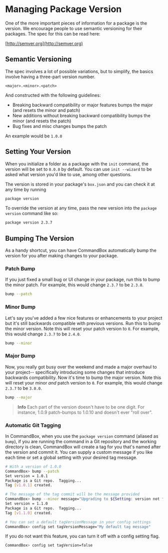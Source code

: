 # Managing Package Version

One of the more important pieces of information for a package is the version.  We encourage people to use semantic versioning for their packages.  The spec for this can be read here:

[http://semver.org](http://semver.org)


## Semantic Versioning

The spec involves a lot of possible variations, but to simplify, the basics involve having a three-part version number.   

```
<major>.<minor>.<patch>
```
And constructed with the following guidelines:

* Breaking backward compatibility or major features bumps the major (and resets the minor and patch)
* New additions without breaking backward compatibility bumps the minor (and resets the patch)
* Bug fixes and misc changes bumps the patch

An example would be `1.0.0`

## Setting Your Version

When you initialize a folder as a package with the `init` command, the version will be set to `0.0.0` by default.  You can use `init --wizard` to be asked what version you'd like to use, among other questions.

The version is stored in your package's `box.json` and you can check it at any time by running

```bash
package version
```

To override the version at any time, pass the new version into the `package version` command like so:

```bash
package version 2.3.7
```

## Bumping The Version

As a handy shortcut, you can have CommandBox automatically bump the version for you after making changes to your package.

### Patch Bump

If you just fixed a small bug or UI change in your package, run this to bump the minor patch.  For example, this would change `2.3.7` to be `2.3.8`.

```bash
bump --patch
```

### Minor Bump
Let's say you've added a few nice features or enhancements to your project but it's still backwards compatible with previous versions.  Run this to bump the minor version.  Note this will reset your patch version to `0`.  For example, this would change `2.3.7` to be `2.4.0`.

```bash
bump --minor
```

### Major Bump
Now, you really got busy over the weekend and made a major overhaul to your project-- specifically introducing some changes that introduce backwards compatibility.  Now it's time to bump the major version. Note this will reset your minor *and* patch version to `0`.  For example, this would change `2.3.7` to be `3.0.0`.

```bash
bump --major
```

> **Info** Each part of the version doesn't have to be one digit.  For instance, 1.0.9 patch-bumps to 1.0.10 and doesn't ever "roll over".


### Automatic Git Tagging
In CommandBox, when you use the `package version` command (aliased as `bump`), if you are running the command in a Git repository and the working directory is clean, CommandBox will create a tag for you that's named after the version and commit it.  You can supply a custom message if you like each time or set a global setting with your desired tag message.

```bash
# With a version of 1.0.0
CommandBox> bump --patch
Set version = 1.0.1
Package is a Git repo.  Tagging...
Tag [v1.0.1] created.

# The message of the tag commit will be the message provided
CommandBox> bump --minor message="Upgrading to ${Setting: version not found}"
Set version = 1.1.0
Package is a Git repo.  Tagging...
Tag [v1.1.0] created.

# You can set a default tagVersionMessage in your config settings
CommandBox> config set tagVersionMessage="My default tag message"
```

If you do not want this feature, you can turn it off with a config setting flag.

```bash
CommandBox> config set tagVersion=false
```



